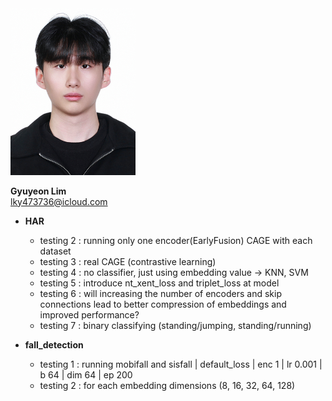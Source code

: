 <img src="./gyuyeon_lim.png" width="200px">  

**Gyuyeon Lim**  
lky473736@icloud.com

- **HAR**
    - testing 2 : running only one encoder(EarlyFusion) CAGE with each dataset
    - testing 3 : real CAGE (contrastive learning)
    - testing 4 : no classifier, just using embedding value -> KNN, SVM
    - testing 5 : introduce nt_xent_loss and triplet_loss at model
    - testing 6 : will increasing the number of encoders and skip connections lead to better compression of embeddings and improved performance?
    - testing 7 : binary classifying (standing/jumping, standing/running)

- **fall_detection**
    - testing 1 : running mobifall and sisfall | default_loss | enc 1 | lr 0.001 | b 64 | dim 64 | ep 200
    - testing 2 : for each embedding dimensions (8, 16, 32, 64, 128)
